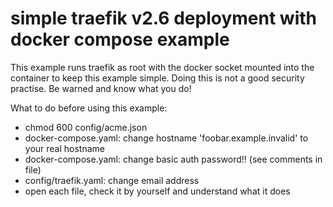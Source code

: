 # simple traefik v2.6 deployment with docker compose example

This example runs traefik as root with the docker socket mounted into the container to keep this example simple.
Doing this is not a good security practise. Be warned and know what you do!

What to do before using this example:

* chmod 600 config/acme.json
* docker-compose.yaml: change hostname 'foobar.example.invalid' to your real hostname
* docker-compose.yaml: change basic auth password!! (see comments in file)
* config/traefik.yaml: change email address 
* open each file, check it by yourself and understand what it does
